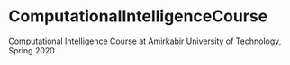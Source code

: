 # ComputationalIntelligenceCourse
Computational Intelligence Course at Amirkabir University of Technology, Spring 2020
